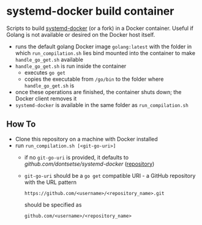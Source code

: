 # systemd-docker build container

Scripts to build [systemd-docker](https://github.com/DonTseTse/systemd-docker) (or a fork) in a Docker
container. Useful if Golang is not available or desired on the Docker host itself.

- runs the default golang Docker image `golang:latest` with the folder in which `run_compilation.sh`
  lies bind mounted into the container to make `handle_go_get.sh` available
- `handle_go_get.sh` is run inside the container
  - executes `go get`
  - copies the executable from `/go/bin` to the folder where `handle_go_get.sh` is
- once these operations are finished, the container shuts down; the Docker client removes it
- `systemd-docker` is available in the same folder as `run_compilation.sh`

## How To

- Clone this repository on a machine with Docker installed
- run `run_compilation.sh [<git-go-uri>]`
  - if no `git-go-uri` is provided, it defaults to *github.com/dontsetse/systemd-docker*
    ([repository](https://github.com/DonTseTse/systemd-docker))
  - `git-go-uri` should be a `go get` compatible URI - a GitHub repository with the URL pattern

    `https://github.com/<username>/<repository_name>.git`

    should be specified as

    `github.com/<username>/<repository_name>`
